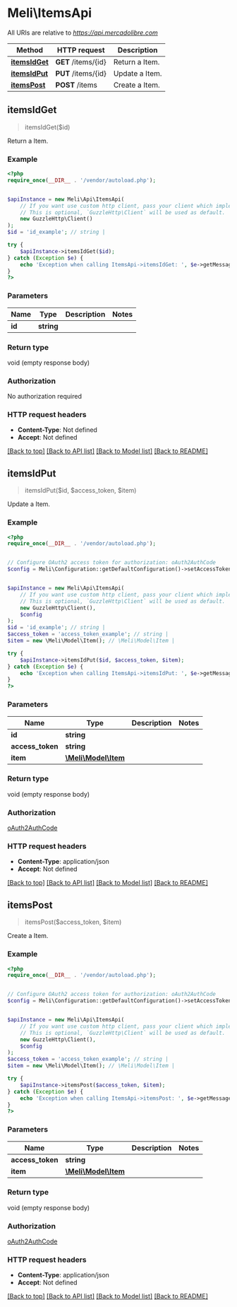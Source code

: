 # Meli\ItemsApi

All URIs are relative to *https://api.mercadolibre.com*

Method | HTTP request | Description
------------- | ------------- | -------------
[**itemsIdGet**](ItemsApi.md#itemsIdGet) | **GET** /items/{id} | Return a Item.
[**itemsIdPut**](ItemsApi.md#itemsIdPut) | **PUT** /items/{id} | Update a Item.
[**itemsPost**](ItemsApi.md#itemsPost) | **POST** /items | Create a Item.



## itemsIdGet

> itemsIdGet($id)

Return a Item.

### Example

```php
<?php
require_once(__DIR__ . '/vendor/autoload.php');


$apiInstance = new Meli\Api\ItemsApi(
    // If you want use custom http client, pass your client which implements `GuzzleHttp\ClientInterface`.
    // This is optional, `GuzzleHttp\Client` will be used as default.
    new GuzzleHttp\Client()
);
$id = 'id_example'; // string | 

try {
    $apiInstance->itemsIdGet($id);
} catch (Exception $e) {
    echo 'Exception when calling ItemsApi->itemsIdGet: ', $e->getMessage(), PHP_EOL;
}
?>
```

### Parameters


Name | Type | Description  | Notes
------------- | ------------- | ------------- | -------------
 **id** | **string**|  |

### Return type

void (empty response body)

### Authorization

No authorization required

### HTTP request headers

- **Content-Type**: Not defined
- **Accept**: Not defined

[[Back to top]](#) [[Back to API list]](../../README.md#documentation-for-api-endpoints)
[[Back to Model list]](../../README.md#documentation-for-models)
[[Back to README]](../../README.md)


## itemsIdPut

> itemsIdPut($id, $access_token, $item)

Update a Item.

### Example

```php
<?php
require_once(__DIR__ . '/vendor/autoload.php');


// Configure OAuth2 access token for authorization: oAuth2AuthCode
$config = Meli\Configuration::getDefaultConfiguration()->setAccessToken('YOUR_ACCESS_TOKEN');


$apiInstance = new Meli\Api\ItemsApi(
    // If you want use custom http client, pass your client which implements `GuzzleHttp\ClientInterface`.
    // This is optional, `GuzzleHttp\Client` will be used as default.
    new GuzzleHttp\Client(),
    $config
);
$id = 'id_example'; // string | 
$access_token = 'access_token_example'; // string | 
$item = new \Meli\Model\Item(); // \Meli\Model\Item | 

try {
    $apiInstance->itemsIdPut($id, $access_token, $item);
} catch (Exception $e) {
    echo 'Exception when calling ItemsApi->itemsIdPut: ', $e->getMessage(), PHP_EOL;
}
?>
```

### Parameters


Name | Type | Description  | Notes
------------- | ------------- | ------------- | -------------
 **id** | **string**|  |
 **access_token** | **string**|  |
 **item** | [**\Meli\Model\Item**](../Model/Item.md)|  |

### Return type

void (empty response body)

### Authorization

[oAuth2AuthCode](../../README.md#oAuth2AuthCode)

### HTTP request headers

- **Content-Type**: application/json
- **Accept**: Not defined

[[Back to top]](#) [[Back to API list]](../../README.md#documentation-for-api-endpoints)
[[Back to Model list]](../../README.md#documentation-for-models)
[[Back to README]](../../README.md)


## itemsPost

> itemsPost($access_token, $item)

Create a Item.

### Example

```php
<?php
require_once(__DIR__ . '/vendor/autoload.php');


// Configure OAuth2 access token for authorization: oAuth2AuthCode
$config = Meli\Configuration::getDefaultConfiguration()->setAccessToken('YOUR_ACCESS_TOKEN');


$apiInstance = new Meli\Api\ItemsApi(
    // If you want use custom http client, pass your client which implements `GuzzleHttp\ClientInterface`.
    // This is optional, `GuzzleHttp\Client` will be used as default.
    new GuzzleHttp\Client(),
    $config
);
$access_token = 'access_token_example'; // string | 
$item = new \Meli\Model\Item(); // \Meli\Model\Item | 

try {
    $apiInstance->itemsPost($access_token, $item);
} catch (Exception $e) {
    echo 'Exception when calling ItemsApi->itemsPost: ', $e->getMessage(), PHP_EOL;
}
?>
```

### Parameters


Name | Type | Description  | Notes
------------- | ------------- | ------------- | -------------
 **access_token** | **string**|  |
 **item** | [**\Meli\Model\Item**](../Model/Item.md)|  |

### Return type

void (empty response body)

### Authorization

[oAuth2AuthCode](../../README.md#oAuth2AuthCode)

### HTTP request headers

- **Content-Type**: application/json
- **Accept**: Not defined

[[Back to top]](#) [[Back to API list]](../../README.md#documentation-for-api-endpoints)
[[Back to Model list]](../../README.md#documentation-for-models)
[[Back to README]](../../README.md)

